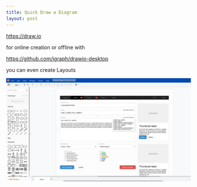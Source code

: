 ```yaml
---
title: Quick Draw a Diagram
layout: post
---
```


https://draw.io  

for online creation or offline with

https://github.com/jgraph/drawio-desktop

you can even create Layouts

![draw.io Layout](/images/drawio_layout.png)

